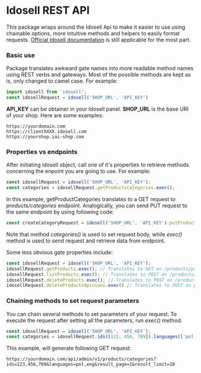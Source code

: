 # Idosell REST API

This package wraps around the Idosell Api to make it easier to use using chainable options, more intuitive methods and helpers to easily format requests. [Official Idosell documentation](https://idosell.readme.io/docs) is still applicable for the most part.

### Basic use

Package translates awkward gate names into more readable method names using REST verbs and gateways. Most of the possible methods are kept as is, only changed to camel case. For example:

```javascript
import idosell from 'idosell';
const idosellRequest = idosell('SHOP_URL', 'API_KEY')
```

**API_KEY** can be obtainer in your Idosell panel.
**SHOP_URL** is the base URI of your shop. Here are some examples:
```
https://yourdomain.com
https://clientXXXX.idosell.com
https://yourshop.iai-shop.com
```

### Properties vs endpoints

After initiating idosell object, call one of it's properties to retrieve methods concerning the enpoint you are going to use. For example:

```javascript
const idosellRequest = idosell('SHOP_URL', 'API_KEY');
const categories = idosellRequest.getProductsCategories.exec();
```

In this example, getProductCategories translates to a GET request to *products/categories* endpoint. Analogically, you can send PUT request to the same endpoint by using following code:

```javascript
const createCategoryRequest = idosell('SHOP_URL', 'API_KEY').putProductsCategories.categories(newCategoriesList).exec();
```

Note that method *categories()* is used to set request body, while *exec()* method is used to send request and retrieve data from endpoint.

Some less obvious gate properties include:
```javascript
const idosellRequest = idosell('SHOP_URL', 'API_KEY');
idosellRequest.getProducts.exec(); // Translates to GET on /products/products endpoint
idosellRequest.listProducts.exec(); // Translates to POST on /products/products/get endpoint
idosellRequest.deleteProducts.exec(); // Translates to POST on /products/products/post endpoint
idosellRequest.deleteProductsOpinions.exec() // Translates to POST on products/opinions/opinions/delete endpoint
```

### Chaining methods to set request parameters

You can chain several methods to set parameters of your request. To execute the request after setting all the parameters, run *exec()* method.

```javascript
const idosellRequest = idosell('SHOP_URL', 'API_KEY');
const categories = idosellRequest.ids([123, 456, 789]).languages(['pol', 'eng']).result_page(1).result_limit(10).getProductsCategories.exec();
```

This example, will generate following GET request:

```
https://yourdomain.com/api/admin/v1/products/categories?ids=123,456,789&languages=pol,eng&result_page=1&result_limit=10
```